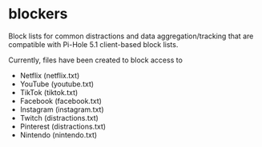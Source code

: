 # blockers

Block lists for common distractions and data aggregation/tracking that are compatible with Pi-Hole 5.1 client-based block lists.

Currently, files have been created to block access to
* Netflix (netflix.txt)
* YouTube (youtube.txt)
* TikTok (tiktok.txt)
* Facebook (facebook.txt)
* Instagram (instagram.txt)
* Twitch (distractions.txt)
* Pinterest (distractions.txt)
* Nintendo (nintendo.txt)
